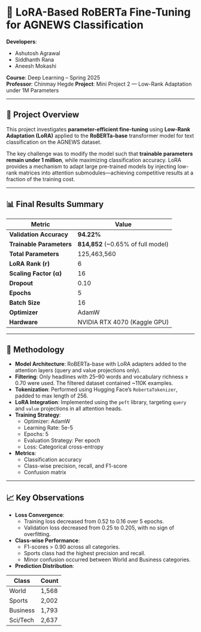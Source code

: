 # 🧠 LoRA-Based RoBERTa Fine-Tuning for AGNEWS Classification

**Developers**:  
- Ashutosh Agrawal  
- Siddhanth Rana  
- Aneesh Mokashi  

**Course**: Deep Learning – Spring 2025  
**Professor**: Chinmay Hegde 
**Project**: Mini Project 2 — Low-Rank Adaptation under 1M Parameters  


---

## 🚀 Project Overview

This project investigates **parameter-efficient fine-tuning** using **Low-Rank Adaptation (LoRA)** applied to the **RoBERTa-base** transformer model for text classification on the AGNEWS dataset. 

The key challenge was to modify the model such that **trainable parameters remain under 1 million**, while maximizing classification accuracy. LoRA provides a mechanism to adapt large pre-trained models by injecting low-rank matrices into attention submodules—achieving competitive results at a fraction of the training cost.

---

## 📊 Final Results Summary

| Metric                   | Value                             |
|--------------------------|------------------------------------|
| **Validation Accuracy**  | **94.22%**                         |
| **Trainable Parameters** | **814,852** (~0.65% of full model) |
| **Total Parameters**     | 125,463,560                        |
| **LoRA Rank (r)**        | 6                                  |
| **Scaling Factor (α)**   | 16                                 |
| **Dropout**              | 0.10                               |
| **Epochs**               | 5                                  |
| **Batch Size**           | 16                                 |
| **Optimizer**            | AdamW                              |
| **Hardware**             | NVIDIA RTX 4070 (Kaggle GPU)       |

---

## 🧪 Methodology

- **Model Architecture**: RoBERTa-base with LoRA adapters added to the attention layers (query and value projections only).
- **Filtering**: Only headlines with 25–90 words and vocabulary richness ≥ 0.70 were used. The filtered dataset contained ~110K examples.
- **Tokenization**: Performed using Hugging Face’s `RobertaTokenizer`, padded to max length of 256.
- **LoRA Integration**: Implemented using the `peft` library, targeting `query` and `value` projections in all attention heads.
- **Training Strategy**:
  - Optimizer: AdamW
  - Learning Rate: 5e-5
  - Epochs: 5
  - Evaluation Strategy: Per epoch
  - Loss: Categorical cross-entropy
- **Metrics**:
  - Classification accuracy
  - Class-wise precision, recall, and F1-score
  - Confusion matrix

---

## 📈 Key Observations

- **Loss Convergence**:
  - Training loss decreased from 0.52 to 0.16 over 5 epochs.
  - Validation loss decreased from 0.25 to 0.205, with no sign of overfitting.
- **Class-wise Performance**:
  - F1-scores > 0.90 across all categories.
  - Sports class had the highest precision and recall.
  - Minor confusion occurred between World and Business categories.
- **Prediction Distribution**:

| Class     | Count |
|-----------|-------|
| World     | 1,568 |
| Sports    | 2,002 |
| Business  | 1,793 |
| Sci/Tech  | 2,637 |
